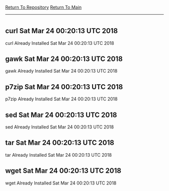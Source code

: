 [Return To Repository](https://github.com/deathbybandaid/piholeparser/)
[Return To Main](https://github.com/deathbybandaid/piholeparser/blob/master/RecentRunLogs/Mainlog.md)
____________________________________
# 
## curl Sat Mar 24 00:20:13 UTC 2018
curl Already Installed Sat Mar 24 00:20:13 UTC 2018
## gawk Sat Mar 24 00:20:13 UTC 2018
gawk Already Installed Sat Mar 24 00:20:13 UTC 2018
## p7zip Sat Mar 24 00:20:13 UTC 2018
p7zip Already Installed Sat Mar 24 00:20:13 UTC 2018
## sed Sat Mar 24 00:20:13 UTC 2018
sed Already Installed Sat Mar 24 00:20:13 UTC 2018
## tar Sat Mar 24 00:20:13 UTC 2018
tar Already Installed Sat Mar 24 00:20:13 UTC 2018
## wget Sat Mar 24 00:20:13 UTC 2018
wget Already Installed Sat Mar 24 00:20:13 UTC 2018
